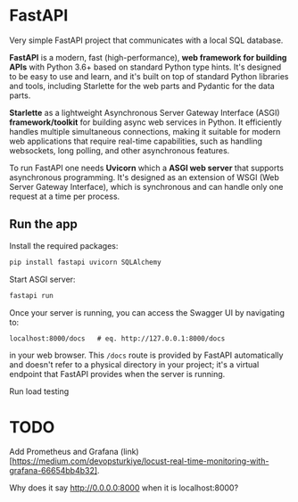 # FastAPI
Very simple FastAPI project that communicates with a local SQL database.

**FastAPI** is a modern, fast (high-performance), **web framework for building APIs** with Python 3.6+ based on standard Python type hints. It's designed to be easy to use and learn, and it's built on top of standard Python libraries and tools, including Starlette for the web parts and Pydantic for the data parts.

**Starlette** as a lightweight Asynchronous Server Gateway Interface (ASGI) **framework/toolkit** for building async web services in Python. It efficiently handles multiple simultaneous connections, making it suitable for modern web applications that require real-time capabilities, such as handling websockets, long polling, and other asynchronous features. 

To run FastAPI one needs **Uvicorn** which a **ASGI web server** that supports asynchronous programming. It's designed as an extension of WSGI (Web Server Gateway Interface), which is synchronous and can handle only one request at a time per process. 


## Run the app

Install the required packages:
```bash
pip install fastapi uvicorn SQLAlchemy
```

Start ASGI server:
```bash
fastapi run
```

Once your server is running, you can access the Swagger UI by navigating to:
```url
localhost:8000/docs   # eq. http://127.0.0.1:8000/docs
```
in your web browser. This `/docs` route is provided by FastAPI automatically and doesn't refer to a physical directory in your project; it's a virtual endpoint that FastAPI provides when the server is running.

Run load testing 

# TODO

Add Prometheus and Grafana (link)[https://medium.com/devopsturkiye/locust-real-time-monitoring-with-grafana-66654bb4b32].

Why does it say http://0.0.0.0:8000 when it is localhost:8000?

